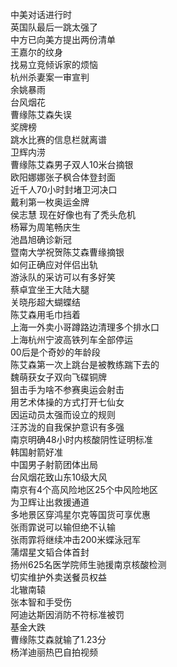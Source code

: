 中美对话进行时  
英国队最后一跳太强了  
中方已向美方提出两份清单  
王嘉尔的纹身  
找易立竞倾诉家的烦恼  
杭州杀妻案一审宣判  
余姚暴雨  
台风烟花  
曹缘陈艾森失误  
奖牌榜  
跳水比赛的信息栏就离谱  
卫辉内涝  
曹缘陈艾森男子双人10米台摘银  
欧阳娜娜张子枫合体登封面  
近千人70小时封堵卫河决口  
戴利第一枚奥运金牌  
侯志慧 现在好像也有了秃头危机  
杨幂为周笔畅庆生  
池昌旭确诊新冠  
暨南大学祝贺陈艾森曹缘摘银  
如何正确应对伴侣出轨  
游泳队的采访可以有多好笑  
蔡卓宜坐王大陆大腿  
关晓彤超大蝴蝶结  
陈艾森用毛巾挡着  
上海一外卖小哥蹲路边清理多个排水口  
上海杭州宁波高铁列车全部停运  
00后是个奇妙的年龄段  
陈艾森第一次上跳台是被教练踹下去的  
魏萌获女子双向飞碟铜牌  
狙击手为啥不参赛奥运会射击  
用艺术体操的方式打开七仙女  
因运动员太强而设立的规则  
汪苏泷的自我保护意识有多强  
南京明确48小时内核酸阴性证明标准  
韩国射箭好准  
中国男子射箭团体出局  
台风烟花致山东10级大风  
南京有4个高风险地区25个中风险地区  
为卫辉让出救援通道  
多地景区穿鸿星尔克等国货可享优惠  
张雨霏说可以输但绝不认输  
张雨霏将继续冲击200米蝶泳冠军  
蒲熠星文韬合体首封  
扬州625名医学院师生驰援南京核酸检测  
切实维护外卖送餐员权益  
北辙南辕  
张本智和手受伤  
阿迪达斯因消防不符标准被罚  
基金大跌  
曹缘陈艾森就输了1.23分  
杨洋迪丽热巴自拍视频  
